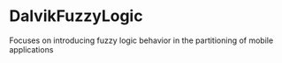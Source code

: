DalvikFuzzyLogic
================

Focuses on introducing fuzzy logic behavior in the partitioning of mobile applications